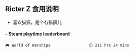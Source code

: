 ## Ricter Z 食用说明
- 喜欢猫猫，是个冇猫孤儿

<!-- steam-box start -->
#### - Steam playtime leaderboard
```text
🎮 World of Warships                 🕘 211 hrs 24 mins
```
<!-- Powered by https://github.com/YouEclipse/steam-box . -->
<!-- steam-box end -->
